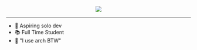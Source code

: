 <br>
<p align="center">
  <a href="https://git.io/typing-svg">
    <img src="https://readme-typing-svg.herokuapp.com?font=Iceland&size=25&duration=4000&pause=1000&color=F7F7F7&center=true&vCenter=true&width=435&lines=Hey+there%2C+I'm+Halcyon!+%F0%9F%91%8B;I'm+an+aspiring+solo+dev!">
  </a>
</p>

---
- 🌱 Aspiring solo dev
- 📚 Full Time Student
- 🐧 "I use arch BTW"

  
